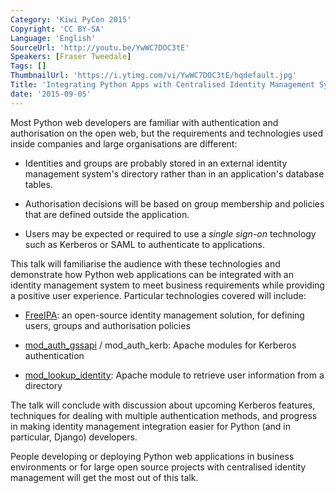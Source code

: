 ```yaml
---
Category: 'Kiwi PyCon 2015'
Copyright: 'CC BY-SA'
Language: 'English'
SourceUrl: 'http://youtu.be/YwWC7DOC3tE'
Speakers: [Fraser Tweedale]
Tags: []
ThumbnailUrl: 'https://i.ytimg.com/vi/YwWC7DOC3tE/hqdefault.jpg'
Title: 'Integrating Python Apps with Centralised Identity Management Systems'
date: '2015-09-05'
---
```

Most Python web developers are familiar with authentication and
authorisation on the open web, but the requirements and technologies
used inside companies and large organisations are different:

* Identities and groups are probably stored in an external identity
management system's directory rather than in an application's
database tables.

* Authorisation decisions will be based on group membership and
policies that are defined outside the application.

* Users may be expected or required to use a *single sign-on*
technology such as Kerberos or SAML to authenticate to
applications.

This talk will familiarise the audience with these technologies and
demonstrate how Python web applications can be integrated with an
identity management system to meet business requirements while
providing a positive user experience.  Particular technologies
covered will include:

* [FreeIPA](https://www.freeipa.org): an open-source identity
management solution, for defining users, groups and authorisation
policies

* [mod_auth_gssapi](https://github.com/modauthgssapi/mod_auth_gssapi) /
mod_auth_kerb: Apache modules for Kerberos authentication

* [mod_lookup_identity](http://www.adelton.com/apache/mod_lookup_identity/): Apache
module to retrieve user information from a directory

The talk will conclude with discussion about upcoming Kerberos
features, techniques for dealing with multiple authentication
methods, and progress in making identity management integration
easier for Python (and in particular, Django) developers.

People developing or deploying Python web applications in business
environments or for large open source projects with centralised
identity management will get the most out of this talk.